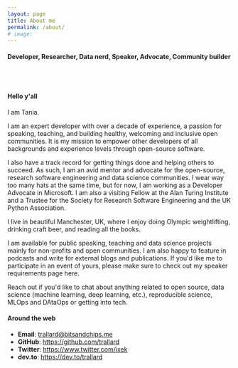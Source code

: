 ```yaml
---
layout: page
title: About me
permalink: /about/
# image: 
---
```

<h4 class="font-weight-light">Developer, Researcher, Data nerd,  Speaker, Advocate, Community builder</h4>

<br>
<br>

<h4>Hello y'all </h4>

I am Tania.

I am an expert developer with over a decade of experience, a passion for speaking, teaching, and building healthy, welcoming and inclusive open communities. It is my mission to empower other developers of all backgrounds and experience levels through open-source software.

I also have a track record for getting things done and helping others to succeed. As such, I am an avid mentor and advocate for the open-source, research software engineering and data science communities. 
I wear way too many hats at the same time, but for now, I am working as a Developer Advocate in Microsoft.
I am also a visiting Fellow at the Alan Turing Institute and a Trustee for the Society for Research Software Engineering and the UK Python Association. 

I live in beautiful Manchester, UK, where I enjoy doing Olympic weightlifting, drinking craft beer, and reading all the books.

I am available for public speaking, teaching and data science projects mainly for non-profits and open communities.
I am also happy to feature in podcasts and write for external blogs and publications. If you'd like me to participate in an event of yours, please make sure to check out my speaker requirements page here. 

Reach out if you'd like to chat about anything related to open source, data science (machine learning, deep learning, etc.),
reproducible science, MLOps and DAtaOps or getting into tech.

<h4>Around the web </h4>

- **Email**: <trallard@bitsandchips.me>
- **GitHub**: <https://github.com/trallard>
- **Twitter**: <https://www.twitter.com/ixek>
- **dev.to**: <https://dev.to/trallard>